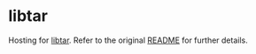 # libtar

Hosting for [libtar][1]. Refer to the original [README](README) for further
details.

[1]: http://www.feep.net/libtar/
